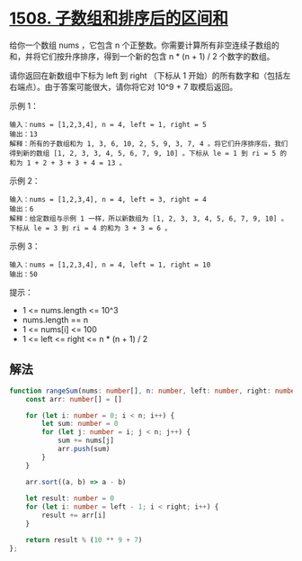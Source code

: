 # [1508. 子数组和排序后的区间和](https://leetcode-cn.com/problems/range-sum-of-sorted-subarray-sums/)
给你一个数组 nums ，它包含 n 个正整数。你需要计算所有非空连续子数组的和，并将它们按升序排序，得到一个新的包含 n * (n + 1) / 2 个数字的数组。

请你返回在新数组中下标为 left 到 right （下标从 1 开始）的所有数字和（包括左右端点）。由于答案可能很大，请你将它对 10^9 + 7 取模后返回。

 

示例 1：
```
输入：nums = [1,2,3,4], n = 4, left = 1, right = 5
输出：13 
解释：所有的子数组和为 1, 3, 6, 10, 2, 5, 9, 3, 7, 4 。将它们升序排序后，我们得到新的数组 [1, 2, 3, 3, 4, 5, 6, 7, 9, 10] 。下标从 le = 1 到 ri = 5 的和为 1 + 2 + 3 + 3 + 4 = 13 。
```
示例 2：
```
输入：nums = [1,2,3,4], n = 4, left = 3, right = 4
输出：6
解释：给定数组与示例 1 一样，所以新数组为 [1, 2, 3, 3, 4, 5, 6, 7, 9, 10] 。下标从 le = 3 到 ri = 4 的和为 3 + 3 = 6 。
```
示例 3：
```
输入：nums = [1,2,3,4], n = 4, left = 1, right = 10
输出：50
```

提示：

* 1 <= nums.length <= 10^3
* nums.length == n
* 1 <= nums[i] <= 100
* 1 <= left <= right <= n * (n + 1) / 2

## 解法
```ts
function rangeSum(nums: number[], n: number, left: number, right: number): number {
    const arr: number[] = []

    for (let i: number = 0; i < n; i++) {
        let sum: number = 0
        for (let j: number = i; j < n; j++) {
            sum += nums[j]
            arr.push(sum)
        }
    }

    arr.sort((a, b) => a - b)
    
    let result: number = 0
    for (let i: number = left - 1; i < right; i++) {
        result += arr[i]
    }

    return result % (10 ** 9 + 7)
};
```
